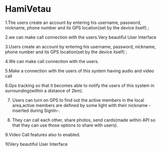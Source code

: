 # HamiVetau
1.The users create an account by entering his username, password, nickname, phone number and its GPS location(set by the device itself) ; 

2.we can make call connection with the users.Very beautiful User Interface

3.Users create an account by entering his username, password, nickname, phone number and its GPS location(set by the device itself) ; 

4.We can make call connection with the users.

5.Make a connection with the users of this system having audio and video call

6.Gps tracking so that it becomes able to notify the users of this system in surrounding(within a distance of 2km).

7. Users can turn on GPS to find out the active members in the local area,active members are defined by some light with their nickname -inserted during SignIn-.

8. They can call each other, share photos, send cards(made within API so that they can use those options to share with users).

9.Video Call features also to enabled. 

10Very beautiful User Interface
